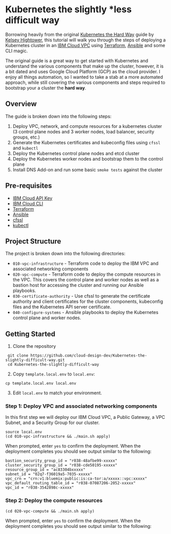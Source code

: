 # Kubernetes the slightly *less difficult way

Borrowing heavily from the original [Kubernetes the Hard Way][kubes-hard-way] guide by [Kelsey Hightower][kelsey-hightower], this tutorial will walk you through the steps of deploying a Kubernetes cluster in an [IBM Cloud VPC][ibm-cloud] using [Terraform][terraform], [Ansible][ansible] and some CLI magic.

The original guide is a great way to get started with Kubernetes and understand the various components that make up the cluster, however, it is a bit dated and uses Google Cloud Platform (GCP) as the cloud provider. I enjoy all things automation, so I wanted to take a stab at a more automated approach, while still covering the various components and steps required to bootstrap your a cluster the **hard way**.

## Overview

The guide is broken down into the following steps:

1. Deploy VPC, network, and compute resources for a kubernetes cluster (3 control plane nodes and 3 worker nodes, load balancer, security groups, etc.)
2. Generate the Kubernetes certificates and kubeconfig files using `cfssl` and `kubectl`
3. Deploy the Kubernetes control plane nodes and etcd cluster
4. Deploy the Kubernetes worker nodes and bootstrap them to the control plane
5. Install DNS Add-on and run some basic `smoke tests` against the cluster

## Pre-requisites

- [IBM Cloud API Key][ibm-cloud-api-key]
- [IBM Cloud CLI][ibm-cloud-cli]
- [Terraform][terraform]
- [Ansible][ansible]
- [cfssl](https://github.com/cloudflare/cfssl)
- [kubectl](https://kubernetes.io/docs/tasks/tools/install-kubectl)

## Project Structure

The project is broken down into the following directories:

- `010-vpc-infrastructure` - Terraform code to deploy the IBM VPC and associated networking components
- `020-vpc-compute` - Terraform code to deploy the compute resources in the VPC. This covers the control plane and worker nodes as well as a bastion host for accessing the cluster and running our Ansible playbooks.
- `030-certificate-authority` - Use cfssl to generate the certificate authority and client certificates for the cluster components, kubeconfig files and the Kubernetes API server certificate.
- `040-configure-systems` - Ansible playbooks to deploy the Kubernetes control plane and worker nodes.

## Getting Started

1. Clone the repository
  
  ```shell
   git clone https://github.com/cloud-design-dev/Kubernetes-the-slightly-difficult-way.git
   cd Kubernetes-the-slightly-difficult-way
  ```

2. Copy `template.local.env` to `local.env`:

  ```shell
  cp template.local.env local.env
  ```

3. Edit `local.env` to match your environment.

### Step 1: Deploy VPC and associated networking components

In this first step we will deploy our IBM Cloud VPC, a Public Gateway, a VPC Subnet, and a Security Group for our cluster.

```shell
source local.env
(cd 010-vpc-infrastructure && ./main.sh apply)
```

When prompted, enter `yes` to confirm the deployment. When the deployment completes you should see output similar to the following:

```shell
bastion_security_group_id = "r038-48afbe99-xxxxx"
cluster_security_group_id = "r038-cde50195-xxxxx"
resource_group_id = "ac83304bxxxxx"
subnet_id = "02q7-f36019a5-7035-xxxxx"
vpc_crn = "crn:v1:bluemix:public:is:ca-tor:a/xxxxx::vpc:xxxxx"
vpc_default_routing_table_id = "r038-07087206-2052-xxxxx"
vpc_id = "r038-3542898c-xxxxx"
```

### Step 2: Deploy the compute resources

```shell
(cd 020-vpc-compute && ./main.sh apply)
```

When prompted, enter `yes` to confirm the deployment. When the deployment completes you should see output similar to the following:



[kelsey-hightower]: https://en.wikipedia.org/wiki/Kelsey_Hightower
[ibm-cloud]: https://cloud.ibm.com/docs/vpc?topic=vpc-about-vpc
[ibm-cloud-api-key]: https://cloud.ibm.com/docs/account?topic=account-userapikey#create_user_key
[ibm-cloud-cli]: https://cloud.ibm.com/docs/cli?topic=cli-getting-started
[terraform]: https://www.terraform.io/downloads.html
[ansible]: https://docs.ansible.com/ansible/latest/installation_guide/intro_installation.html
[kubes-hard-way]: https://github.com/kelseyhightower/kubernetes-the-hard-way